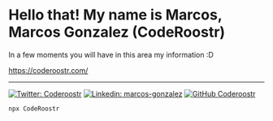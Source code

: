 # Hello that! My name is Marcos, Marcos Gonzalez (CodeRoostr)

In a few moments you will have in this area my information :D

https://coderoostr.com/

------


[![Twitter: Coderoostr](https://img.shields.io/twitter/follow/Coderoostr?style=social)](https://twitter.com/Coderoostr)
[![Linkedin: marcos-gonzalez](https://img.shields.io/badge/marcos-gonzalez-blue?style=flat-square&logo=Linkedin&logoColor=white&link=https://www.linkedin.com/in/marcos-gonzalez-5301bb237/)](https://www.linkedin.com/in/marcos-gonzalez-5301bb237/)
[![GitHub Coderoostr](https://img.shields.io/github/followers/Coderoostr?label=follow&style=social)](https://github.com/CodeRoostr)

```bash
npx CodeRoostr
```

